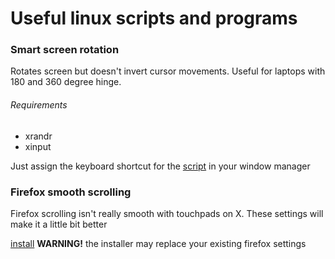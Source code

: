 # Useful linux scripts and programs


### Smart screen rotation
Rotates screen but doesn't invert cursor movements. Useful for laptops with 180 and 360 degree hinge. 

###### Requirements
* xrandr
* xinput

Just assign the keyboard shortcut for the [script](../blob/master/rotate-screen-180/rotate-screen.sh) in your window manager


### Firefox smooth scrolling
Firefox scrolling isn't really smooth with touchpads on X. These settings will make it a little bit better

[install](../blob/master/firefox-smooth-scrolling/install.sh)
**WARNING!** the installer may replace your existing firefox settings
